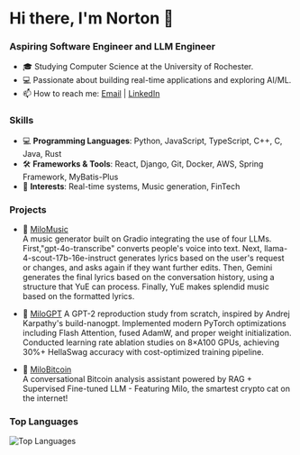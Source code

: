 # Hi there, I'm Norton 👋
### Aspiring Software Engineer and LLM Engineer
- 🎓 Studying Computer Science at the University of Rochester.
- 💻 Passionate about building real-time applications and exploring AI/ML.
- 📫 How to reach me: [Email](mailto:futuresdehi@gmail.com) | [LinkedIn](https://www.linkedin.com/in/norton-gu-322737278/)

### Skills
- 💻 **Programming Languages**: Python, JavaScript, TypeScript, C++, C, Java, Rust
- 🛠️ **Frameworks & Tools**: React, Django, Git, Docker, AWS, Spring Framework, MyBatis-Plus
- 🎯 **Interests**: Real-time systems, Music generation, FinTech

### Projects
- 🎵 [MiloMusic](https://huggingface.co/spaces/HugMilo/MiloMusic)  
A music generator built on Gradio integrating the use of four LLMs. First,"gpt-4o-transcribe" converts people's voice into text. Next, llama-4-scout-17b-16e-instruct generates lyrics based on the user's request or changes, and asks again if they want further edits. Then, Gemini generates the final lyrics based on the conversation history, using a structure that YuE can process. Finally, YuE makes splendid music based on the formatted lyrics.

- 🤖 [MiloGPT](https://github.com/futurespyhi/miloGPT)
A GPT-2 reproduction study from scratch, inspired by Andrej Karpathy's build-nanogpt. Implemented modern PyTorch optimizations including Flash Attention, fused AdamW, and proper weight initialization. Conducted learning rate ablation studies on 8×A100 GPUs, achieving 30%+ HellaSwag accuracy with cost-optimized training pipeline.

- 🎵 [MiloBitcoin](https://github.com/futurespyhi/Milo_Bitcoin)  
A conversational Bitcoin analysis assistant powered by RAG + Supervised Fine-tuned LLM - Featuring Milo, the smartest crypto cat on the internet!


### Top Languages
![Top Languages](https://github-readme-stats.vercel.app/api/top-langs/?username=futurespyhi&layout=compact&theme=radical)



